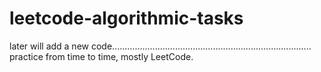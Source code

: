 # leetcode-algorithmic-tasks

later will add a new code...............................................................................
practice from time to time,
mostly LeetCode.


